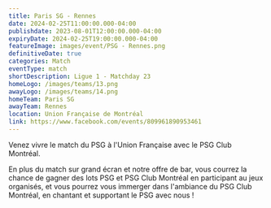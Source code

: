 ```yaml
---
title: Paris SG - Rennes
date: 2024-02-25T11:00:00.000-04:00
publishdate: 2023-08-01T12:00:00.000-04:00
expiryDate: 2024-02-25T19:00:00.000-04:00
featureImage: images/event/PSG - Rennes.png
definitiveDate: true
categories: Match
eventType: match
shortDescription: Ligue 1 - Matchday 23
homeLogo: /images/teams/13.png
awayLogo: /images/teams/14.png
homeTeam: Paris SG
awayTeam: Rennes
location: Union Française de Montréal
link: https://www.facebook.com/events/809961890953461
---
```


Venez vivre le match du PSG à l'Union Française avec le PSG Club Montréal.

En plus du match sur grand écran et notre offre de bar, vous courrez la chance de gagner des lots PSG et PSG Club Montréal en participant au jeux organisés, et vous pourrez vous immerger dans l'ambiance du PSG Club Montréal, en chantant et supportant le PSG avec nous !
